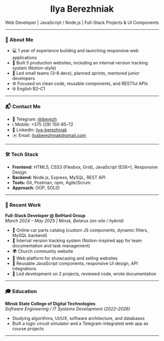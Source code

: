 <h1 align="center">Ilya Berezhniak</h1>

<p align="center">
  Web Developer | JavaScript / Node.js | Full-Stack Projects & UI Components  
</p>

---

### 🚀 About Me

- 💻 1 year of experience building and launching responsive web applications  
- 🧠 Built 5 production websites, including an internal version tracking system (Notion-style)  
- 👥 Led small teams (3–8 devs), planned sprints, mentored junior developers  
- ⚙️ Focused on clean code, reusable components, and RESTful APIs  
- 🌐 English B2–C1

---

### 📬 Contact Me
- 📱 Telegram: [@iberezh](https://t.me/iberezh)  
- 📞 Mobile: +375 (29) 150-85-72  
- 💼 LinkedIn: [ilya-berezhniak](https://www.linkedin.com/in/ilya-berezhniak-0380b8331/)  
- ✉️ Email: [ilyaberezhniak@gmail.com](mailto:ilyaberezhniak@gmail.com)
  
---

### 🛠 Tech Stack

- **Frontend:** HTML5, CSS3 (Flexbox, Grid), JavaScript (ES6+), Responsive Design  
- **Backend:** Node.js, Express, MySQL, REST API  
- **Tools:** Git, Postman, npm, Agile/Scrum  
- **Approach:** OOP, SOLID  

---

### 💼 Recent Work

**Full-Stack Developer @ BelHard Group**  
_March 2024 – May 2025 | Minsk, Belarus (on-site / hybrid)_

- 🛒 Online car parts catalog (custom JS components, dynamic filters, MySQL backend)  
- 🧾 Internal version tracking system (Notion-inspired app for team documentation and task management)  
- 🌍 Church community website  
- 💼 Web platform for showcasing and selling websites  
- 🧩 Reusable JavaScript components, responsive UI design, API integrations  
- 📌 Led development on 2 projects, reviewed code, wrote documentation  

---

### 🎓 Education

**Minsk State College of Digital Technologies**  
_Software Engineering / IT Systems Development (2022–2026)_

- Studying algorithms, UI/UX, software architecture, and databases  
- Built a logic circuit simulator and a Telegram-integrated web app as course projects  

---
